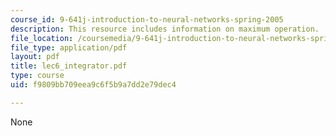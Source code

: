 ```yaml
---
course_id: 9-641j-introduction-to-neural-networks-spring-2005
description: This resource includes information on maximum operation.
file_location: /coursemedia/9-641j-introduction-to-neural-networks-spring-2005/f9809bb709eea9c6f5b9a7dd2e79dec4_lec6_integrator.pdf
file_type: application/pdf
layout: pdf
title: lec6_integrator.pdf
type: course
uid: f9809bb709eea9c6f5b9a7dd2e79dec4

---
```

None